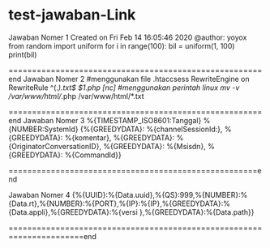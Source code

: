 # test-jawaban-Link

Jawaban Nomer 1
Created on Fri Feb 14 16:05:46 2020
@author: yoyox
from random import uniform 
for i in range(100):
    bil = uniform(1, 100)
    print(bil)

======================================================end
Jawaban Nomer 2
#menggunakan file .htaccsess
RewriteEngine on
RewriteRule ^(.*)\.txt$ $1.php [nc]
#menggunakan perintah linux 
mv -v /var/www/html/*.php /var/www/html/*.txt

======================================================end
Jawaban Nomer 3
%{TIMESTAMP_ISO8601:Tanggal} %{NUMBER:SystemId} {%{GREEDYDATA}: %{channelSessionId:}, %{GREEDYDATA}: %{komentar}, %{GREEDYDATA}: %{OriginatorConversationID}, %{GREEDYDATA}: %{Msisdn}, %{GREEDYDATA}: %{CommandId}}

=====================================================end

Jawaban Nomer 4
{%{UUID}:%{Data.uuid},%{QS}:999,%{NUMBER}:%{Data.rt},%{NUMBER}:%{PORT},%{IP}:%{IP},%{GREEDYDATA}:%{Data.appli},%{GREEDYDATA}:%{versi },%{GREEDYDATA}:%{Data.path}}

======================================================================end
